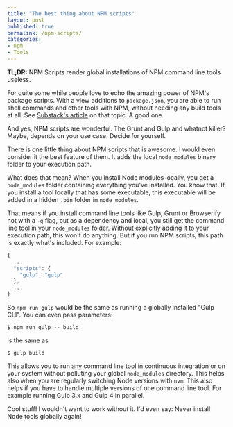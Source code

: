 ```yaml
---
title: "The best thing about NPM scripts"
layout: post
published: true
permalink: /npm-scripts/
categories:
- npm
- Tools
---
```


**TL;DR:** NPM Scripts render global installations of NPM command line tools useless.

For quite some while people love to echo the amazing power of NPM's package scripts.
With a view additions to `package.json`, you are able to run shell commands and other
tools with NPM, without needing any build tools at all. See [Substack's article](http://substack.net/task_automation_with_npm_run) on that topic. A good one.

And yes, NPM scripts are wonderful. The Grunt and Gulp and whatnot killer?
Maybe, depends on your use case. Decide for yourself.

There is one little thing about NPM scripts that is awesome. I would
even consider it the best feature of them. It adds the local `node_modules` binary
folder to your execution path.

What does that mean? When you install Node modules locally, you get a
`node_modules` folder containing everything you've installed. You know that. If you
install a tool locally that has some executable, this executable will be added
in a hidden `.bin` folder in `node_modules`.

That means if you install command line tools like Gulp, Grunt or Browserify not
with a `-g` flag, but as a dependency and local, you still get the command line
tool in your `node_modules` folder. Without explicitly adding it to your
execution path, this won't do anything. But if you run NPM scripts, this path is
exactly what's included. For example:

```typescript
{
  ...
  "scripts": {
    "gulp": "gulp"
  },
  ...
}
```

So `npm run gulp` would be the same as running a globally installed "Gulp CLI".
You can even pass parameters:

```
$ npm run gulp -- build
```

is the same as

```
$ gulp build
```

This allows you to run any command line tool in continuous integration or on
your system without polluting your global `node_modules` directory. This helps
also when you are regularly switching Node versions with `nvm`. This also helps
if you have to handle multiple versions of one command line tool. For example
running Gulp 3.x and Gulp 4 in parallel.

Cool stuff! I wouldn't want to work without it. I'd even say: Never install Node
tools globally again!

